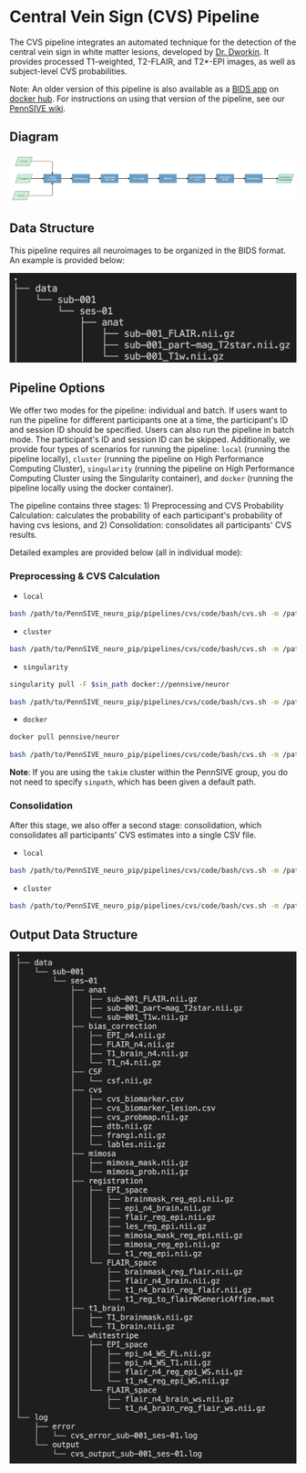 # Central Vein Sign (CVS) Pipeline

The CVS pipeline integrates an automated technique for the detection of the central vein sign in white matter lesions, developed by [Dr. Dworkin](https://www.ncbi.nlm.nih.gov/pmc/articles/PMC6177309/). It provides processed T1-weighted, T2-FLAIR, and T2*-EPI images, as well as subject-level CVS probabilities.

Note: An older version of this pipeline is also available as a [BIDS app](https://github.com/PennSIVE/cvs-bids-app) on [docker hub](https://hub.docker.com/r/pennsive/cvs). For instructions on using that version of the pipeline, see our [PennSIVE wiki](http://localhost:5869/pipelines.html#cvs).

## Diagram
![CVS Workflow](/pipelines/cvs/figure/cvs_pipeline.png)

## Data Structure
This pipeline requires all neuroimages to be organized in the BIDS format. An example is provided below:

![Data Structure](/pipelines/cvs/figure/data_structure.png)

## Pipeline Options
We offer two modes for the pipeline: individual and batch. If users want to run the pipeline for different participants one at a time, the participant's ID and session ID should be specified. Users can also run the pipeline in batch mode. The participant's ID and session ID can be skipped. Additionally, we provide four types of scenarios for running the pipeline: `local` (running the pipeline locally), `cluster` (running the pipeline on High Performance Computing Cluster), `singularity` (running the pipeline on High Performance Computing Cluster using the Singularity container), and `docker` (running the pipeline locally using the docker container). 

The pipeline contains three stages: 1) Preprocessing and CVS Probability Calculation: calculates the probability of each participant's probability of having cvs lesions, and 2) Consolidation: consolidates all participants' CVS results.

Detailed examples are provided below (all in individual mode):

### Preprocessing & CVS Calculation

-   `local` 
```bash
bash /path/to/PennSIVE_neuro_pip/pipelines/cvs/code/bash/cvs.sh -m /path/to/project -p sub-001 --ses ses-01 -t "*_T1w.nii.gz" -f "*_FLAIR.nii.gz" -e "*_T2star.nii.gz" -s TRUE --mode individual -c "local" --toolpath /path/to/PennSIVE_neuro_pip
```

-   `cluster`
```bash
bash /path/to/PennSIVE_neuro_pip/pipelines/cvs/code/bash/cvs.sh -m /path/to/project -p sub-001 --ses ses-01 -t "*_T1w.nii.gz" -f "*_FLAIR.nii.gz" -e "*_T2star.nii.gz" -s TRUE --mode individual -c "cluster" --toolpath /path/to/PennSIVE_neuro_pip
```

-   `singularity` 
```bash
singularity pull -F $sin_path docker://pennsive/neuror
```
```bash
bash /path/to/PennSIVE_neuro_pip/pipelines/cvs/code/bash/cvs.sh -m /path/to/project -p sub-001 --ses ses-01 -t "*_T1w.nii.gz" -f "*_FLAIR.nii.gz" -e "*_T2star.nii.gz" -s TRUE --mode individual -c "singularity" --toolpath /path/to/PennSIVE_neuro_pip --sinpath $sin_path
```

-   `docker`

```bash
docker pull pennsive/neuror
```

```bash
bash /path/to/PennSIVE_neuro_pip/pipelines/cvs/code/bash/cvs.sh -m /path/to/project -p sub-001 --ses ses-01 -t "*_T1w.nii.gz" -f "*_FLAIR.nii.gz" -e "*_T2star.nii.gz" -s TRUE --mode individual -c "docker" --toolpath /path/to/PennSIVE_neuro_pip 
```
**Note**: If you are using the `takim` cluster within the PennSIVE group, you do not need to specify `sinpath`, which has been given a default path.

### Consolidation

After this stage, we also offer a second stage: consolidation, which consolidates all participants' CVS estimates into a single CSV file.

-   `local`

```bash
bash /path/to/PennSIVE_neuro_pip/pipelines/cvs/code/bash/cvs.sh -m /path/to/project --step consolidation -c "local" --toolpath /path/to/PennSIVE_neuro_pip 
```

-   `cluster`

```bash
bash /path/to/PennSIVE_neuro_pip/pipelines/cvs/code/bash/cvs.sh -m /path/to/project --step consolidation -c "cluster" --toolpath /path/to/PennSIVE_neuro_pip 
```

## Output Data Structure
![Output](/pipelines/cvs/figure/output.png)